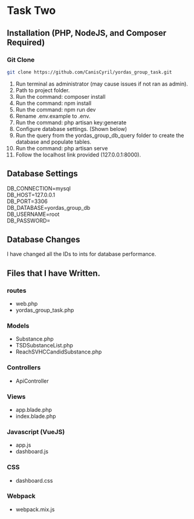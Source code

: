 # Task Two
## Installation (PHP, NodeJS, and Composer Required)

### Git Clone
```bash
git clone https://github.com/CanisCyril/yordas_group_task.git
```

1. Run terminal as administrator (may cause issues if not ran as admin).
2. Path to project folder.
3. Run the command: composer install
4. Run the command: npm install
5. Run the command: npm run dev
6. Rename .env.example to .env.
7. Run the command: php artisan key:generate
8. Configure database settings. (Shown below)
9. Run the query from the yordas_group_db_query folder to create the database and populate tables.
10. Run the command: php artisan serve
11. Follow the localhost link provided (127.0.0.1:8000).

## Database Settings

DB_CONNECTION=mysql  
DB_HOST=127.0.0.1  
DB_PORT=3306  
DB_DATABASE=yordas_group_db  
DB_USERNAME=root  
DB_PASSWORD=  

## Database Changes

I have changed all the IDs to ints for database performance.

## Files that I have Written.

### routes

- web.php  
- yordas_group_task.php  

### Models

- Substance.php  
- TSDSubstanceList.php  
- ReachSVHCCandidSubstance.php  

### Controllers

- ApiController

### Views

- app.blade.php  
- index.blade.php  

### Javascript (VueJS)

- app.js  
- dashboard.js  

### CSS

- dashboard.css

### Webpack

- webpack.mix.js





